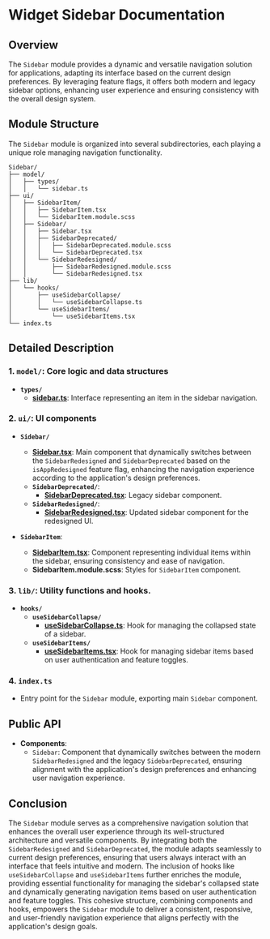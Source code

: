 # Widget Sidebar Documentation

## Overview

The `Sidebar` module provides a dynamic and versatile navigation solution for applications, adapting its interface based on the current design preferences. By leveraging feature flags, it offers both modern and legacy sidebar options, enhancing user experience and ensuring consistency with the overall design system.

## Module Structure
The `Sidebar` module is organized into several subdirectories, each playing a unique role managing navigation functionality.

```text
Sidebar/
├── model/
│   ├── types/
│   │   └── sidebar.ts
├── ui/
│   ├── SidebarItem/
│   │   ├── SidebarItem.tsx
│   │   └── SidebarItem.module.scss
│   ├── Sidebar/
│   │   ├── Sidebar.tsx
│   │   ├── SidebarDeprecated/
│   │   │   ├── SidebarDeprecated.module.scss
│   │   │   └── SidebarDeprecated.tsx
│   │   └── SidebarRedesigned/
│   │       ├── SidebarRedesigned.module.scss
│   │       └── SidebarRedesigned.tsx
├── lib/
│   └── hooks/
│       ├── useSidebarCollapse/
│       │   └── useSidebarCollapse.ts
│       └── useSidebarItems/
│           └── useSidebarItems.tsx
└── index.ts
```
## Detailed Description

### 1. `model/`: Core logic and data structures

- **`types/`**
    - [**sidebar.ts**](./model/types/sidebar.ts): Interface representing an item in the sidebar navigation.

### 2. `ui/`: UI components

- **`Sidebar/`**
    - [**Sidebar.tsx**](./ui/Sidebar/README.md): Main component that dynamically switches between the `SidebarRedesigned` and `SidebarDeprecated` based on the `isAppRedesigned` feature flag, enhancing the navigation experience according to the application's design preferences.
    - **`SidebarDeprecated/`**:
      - [**SidebarDeprecated.tsx**](ui/Sidebar/SidebarDeprecated/README.md): Legacy sidebar component.
    - **`SidebarRedesigned/`**:
      -  [**SidebarRedesigned.tsx**](ui/Sidebar/SidebarRedesigned/README.md): Updated sidebar component for the redesigned UI.

- **`SidebarItem`**:
    - [**SidebarItem.tsx**](./ui/SidebarHeader/README.md): Component representing individual items within the sidebar, ensuring consistency and ease of navigation.
    - **SidebarItem.module.scss**: Styles for `SidebarItem` component.

### 3. `lib/`:  Utility functions and hooks.
- **`hooks/`**
  - **`useSidebarCollapse/`**
      - [**useSidebarCollapse.ts**](./lib/hooks/useSidebarCollapse/README.md):  Hook for managing the collapsed state of a sidebar.
  - **`useSidebarItems/`**
      - [**useSidebarItems.tsx**](./lib/hooks/useSidebarItems/README.md):  Hook for managing sidebar items based on user authentication and feature toggles.

### 4. `index.ts`
- Entry point for the `Sidebar` module, exporting main `Sidebar` component. 

## Public API
- **Components**:
    - `Sidebar`: Component that dynamically switches between the modern `SidebarRedesigned` and the legacy `SidebarDeprecated`, ensuring alignment with the application's design preferences and enhancing user navigation experience.

## Conclusion
The `Sidebar` module serves as a comprehensive navigation solution that enhances the overall user experience through its well-structured architecture and versatile components. 
By integrating both the `SidebarRedesigned` and `SidebarDeprecated`, the module adapts seamlessly to current design preferences, ensuring that users always interact with an interface that feels intuitive and modern. 
The inclusion of hooks like `useSidebarCollapse` and `useSidebarItems` further enriches the module, providing essential functionality for managing the sidebar's collapsed state and dynamically generating navigation items based on user authentication and feature toggles. 
This cohesive structure, combining components and hooks, empowers the `Sidebar` module to deliver a consistent, responsive, and user-friendly navigation experience that aligns perfectly with the application's design goals.

